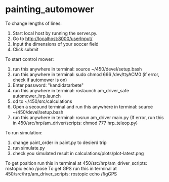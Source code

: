# painting_automower

To change lengths of lines:

1. Start local host by running the server.py.
2. Go to <http://localhost:8000/userInput/>
3. Input the dimensions of your soccer field
4. Click submit

To start control mower:

1. run this anywhere in terminal: source ~/450/devel/setup.bash
2. run this anywhere in terminal: sudo chmod 666 /dev/ttyACM0 (if error, check if automower is on)
3. Enter password: "kandidatarbete"
4. run this anywhere in terminal: roslaunch am_driver_safe automower_hrp.launch
5. cd to ~/450/src/calculations
6. Open a secound terminal and run this anywhere in terminal: source ~/450/devel/setup.bash
7. run this anywhere in terminal: rosrun am_driver main.py (If error, run this in 450/src/hrp/am_driver/scripts: chmod 777 hrp_teleop.py)

To run simulation:
1. change paint_order in paint.py to desierd trip
2. run simulate.py
3. check you simulated result in calculations/plots/plot-latest.png


To get position run this in terminal at 450/src/hrp/am_driver_scripts: rostopic echo /pose
To get GPS run this in terminal at 450/src/hrp/am_driver_scripts: rostopic echo /figGPS
